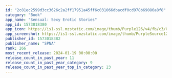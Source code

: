 ```yaml
---
id: "2c81ec2599d3cc3626c2a2ff17951a45ff6c031066dbacdf0cd978b69086a8f8"
category: "Book"
app_name: "Sensual: Sexy Erotic Stories"
app_id: 1573018380
app_icon: https://is1-ssl.mzstatic.com/image/thumb/Purple126/v4/fb/c3/01/fbc30174-5f9d-375b-b3e9-2a7f553567ce/AppIcon-0-0-1x_U007epad-0-0-0-85-220.png/1024x1024bb.png
app_screenshot: https://is1-ssl.mzstatic.com/image/thumb/PurpleSource126/v4/a1/c4/ef/a1c4efd4-a008-36bb-0b20-b9949696b837/c555b587-e710-4e75-9faa-c997c75981f0_0.jpg/1242x2688bb.png
publisher_id: 1573018382
publisher_name: "SPNA"
rank: 266
most_recent_release: 2024-01-19 00:00:00
release_count_in_past_year: 11
release_count_in_past_year_category: 9
release_count_in_past_year_top_in_category: 23
---
```

